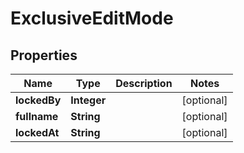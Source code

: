 # ExclusiveEditMode

## Properties
Name | Type | Description | Notes
------------ | ------------- | ------------- | -------------
**lockedBy** | **Integer** |  |  [optional]
**fullname** | **String** |  |  [optional]
**lockedAt** | **String** |  |  [optional]
